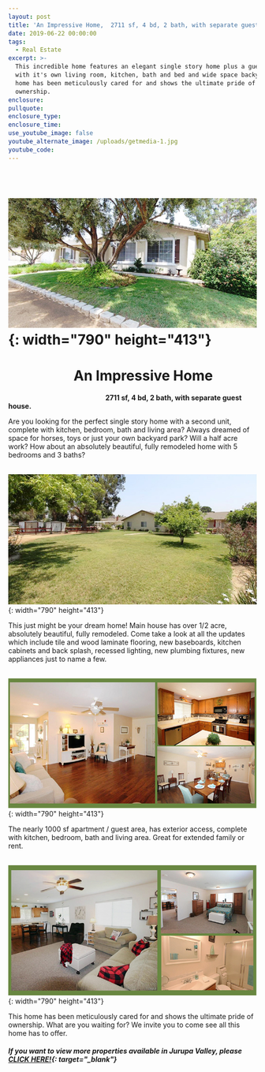 ```yaml
---
layout: post
title: 'An Impressive Home,  2711 sf, 4 bd, 2 bath, with separate guest house.'
date: 2019-06-22 00:00:00
tags:
  - Real Estate
excerpt: >-
  This incredible home features an elegant single story home plus a guest house
  with it's own living room, kitchen, bath and bed and wide space backyard. This
  home has been meticulously cared for and shows the ultimate pride of
  ownership.
enclosure:
pullquote:
enclosure_type:
enclosure_time:
use_youtube_image: false
youtube_alternate_image: /uploads/getmedia-1.jpg
youtube_code:
---
```


# &nbsp; &nbsp; &nbsp;![](/uploads/getmedia-1s-2.jpg){: width="790" height="413"}

# **&nbsp; &nbsp; &nbsp; &nbsp; &nbsp; &nbsp; &nbsp; &nbsp; &nbsp; &nbsp; An Impressive Home&nbsp;**

&nbsp; &nbsp; &nbsp; &nbsp; &nbsp; &nbsp; &nbsp; &nbsp; &nbsp; &nbsp; &nbsp; &nbsp; &nbsp; &nbsp; &nbsp; &nbsp; &nbsp; &nbsp; &nbsp; &nbsp; &nbsp; &nbsp; &nbsp; &nbsp; &nbsp;&nbsp;**2711 sf, 4 bd, 2 bath, with separate guest house.&nbsp;**

Are you looking for the perfect single story home with a second unit, complete with kitchen, bedroom, bath and living area? Always dreamed of space for horses, toys or just your own backyard park? Will a half acre work? How about an absolutely beautiful, fully remodeled home with 5 bedrooms and 3 baths?

&nbsp; &nbsp; &nbsp; &nbsp; &nbsp; &nbsp;&nbsp;![](/uploads/getmedia-11small-2.jpg){: width="790" height="413"}

This just might be your dream home\! Main house has over 1/2 acre, absolutely beautiful, fully remodeled. Come take a look at all the updates which include tile and wood laminate flooring, new baseboards, kitchen cabinets and back splash, recessed lighting, new plumbing fixtures, new appliances just to name a few.

&nbsp; &nbsp; &nbsp;![](/uploads/main-collage-s-3.jpg){: width="790" height="413"}

The nearly 1000 sf apartment / guest area, has exterior access, complete with kitchen, bedroom, bath and living area. Great for extended family or rent.&nbsp;

&nbsp; &nbsp; &nbsp;![](/uploads/gh-collage-s-3.jpg){: width="790" height="413"}

This home has been meticulously cared for and shows the ultimate pride of ownership. What are you waiting for? We invite you to come see all this home has to offer.

##### If you want to view more properties available in Jurupa Valley, please [CLICK HERE\!](https://www.liveloveie.com/homes-jurupa-valley/){: target="_blank"}
